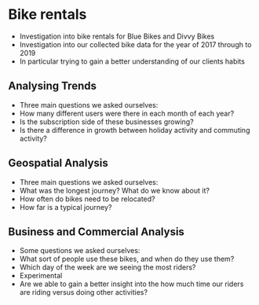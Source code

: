 # Bike rentals
* Investigation into bike rentals for Blue Bikes and Divvy Bikes 
* Investigation into our collected bike data for the year of 2017 through to 2019
* In particular trying to gain a better understanding of our clients habits

## Analysing Trends
* Three main questions we asked ourselves:
* How many different users were there in each month of each year?
* Is the subscription side of these businesses growing?
* Is there a difference in growth between holiday activity and commuting activity?


## Geospatial Analysis
* Three main questions we asked ourselves:
* What was the longest journey? What do we know about it?
* How often do bikes need to be relocated?
* How far is a typical journey?

## Business and Commercial Analysis
* Some questions we asked ourselves:
* What sort of people use these bikes, and when do they use them?
* Which day of the week are we seeing the most riders?
* Experimental
* Are we able to gain a better insight into the how much time our riders are riding versus doing other activities?





